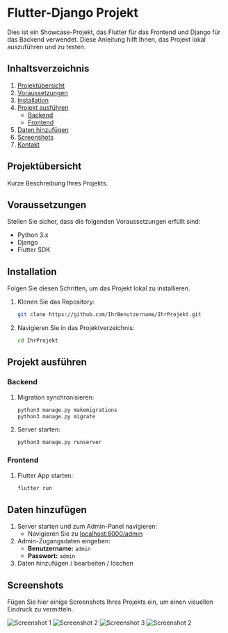 # Flutter-Django Projekt

Dies ist ein Showcase-Projekt, das Flutter für das Frontend und Django für das Backend verwendet. Diese Anleitung hilft Ihnen, das Projekt lokal auszuführen und zu testen.

## Inhaltsverzeichnis
1. [Projektübersicht](#projektübersicht)
2. [Voraussetzungen](#voraussetzungen)
3. [Installation](#installation)
4. [Projekt ausführen](#projekt-ausführen)
    - [Backend](#backend)
    - [Frontend](#frontend)
5. [Daten hinzufügen](#daten-hinzufügen)
6. [Screenshots](#screenshots)
7. [Kontakt](#kontakt)

## Projektübersicht

Kurze Beschreibung Ihres Projekts.

## Voraussetzungen

Stellen Sie sicher, dass die folgenden Voraussetzungen erfüllt sind:

- Python 3.x
- Django
- Flutter SDK

## Installation

Folgen Sie diesen Schritten, um das Projekt lokal zu installieren.

1. Klonen Sie das Repository:
    ```sh
    git clone https://github.com/IhrBenutzername/IhrProjekt.git
    ```
2. Navigieren Sie in das Projektverzeichnis:
    ```sh
    cd IhrProjekt
    ```

## Projekt ausführen

### Backend

1. Migration synchronisieren:
    ```sh
    python3 manage.py makemigrations
    python3 manage.py migrate
    ```

2. Server starten:
    ```sh
    python3 manage.py runserver
    ```

### Frontend

1. Flutter App starten:
    ```sh
    flutter run
    ```

## Daten hinzufügen

1. Server starten und zum Admin-Panel navigieren:
    - Navigieren Sie zu [localhost:8000/admin](http://localhost:8000/admin)
2. Admin-Zugangsdaten eingeben:
    - **Benutzername:** `admin`
    - **Passwort:** `admin`
3. Daten hinzufügen / bearbeiten / löschen

## Screenshots

Fügen Sie hier einige Screenshots Ihres Projekts ein, um einen visuellen Eindruck zu vermitteln.

![Screenshot 1](screenshots/dashboard.png "Dashboard")
![Screenshot 2](screenshots/filter.png "Filterfunktion")
![Screenshot 3](screenshots/recipe.png "Rezeptansicht")
![Screenshot 2](screenshots/profile.png "Profilansicht")
